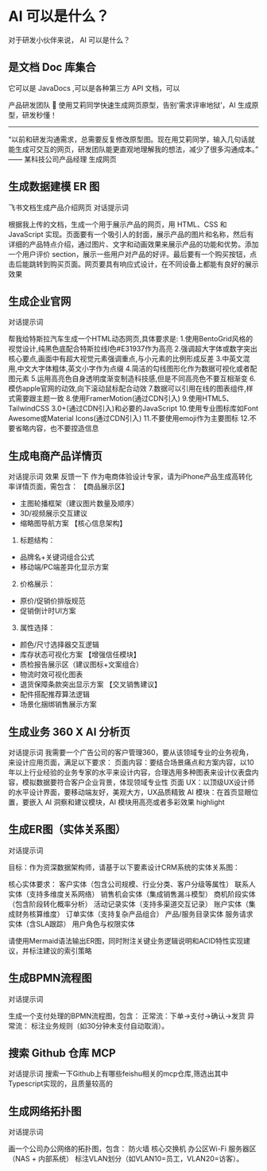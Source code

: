 # AI 可以是什么？ 

对于研发小伙伴来说， AI 可以是什么？

## 是文档 Doc 库集合

它可以是 JavaDocs ,可以是各种第三方 API 文档，可以

产品研发团队
🎉 使用艾莉同学快速生成网页原型，告别‘需求评审地狱’，AI 生成原型，研发秒懂！

---
“以前和研发沟通需求，总需要反复修改原型图。现在用艾莉同学，输入几句话就能生成可交互的网页，研发团队能更直观地理解我的想法，减少了很多沟通成本。”       —— 某科技公司产品经理
生成网页


## 生成数据建模 ER 图

飞书文档生成产品介绍网页
对话提示词

根据我上传的文档，生成一个用于展示产品的网页，用 HTML、CSS 和 JavaScript 实现。页面要有一个吸引人的封面，展示产品的图片和名称，然后有详细的产品特点介绍，通过图片、文字和动画效果来展示产品的功能和优势。添加一个用户评价 section，展示一些用户对产品的好评。最后要有一个购买按钮，点击后能跳转到购买页面。网页要具有响应式设计，在不同设备上都能有良好的展示效果


## 生成企业官网
对话提示词

帮我给特斯拉汽车生成一个HTML动态网页,具体要求是:
1.使用BentoGrid风格的视觉设计,纯黑色底配合特斯拉线I色#E31937作为高亮
2.强调超大字体或数字突出核心要点,画面中有超大视觉元素强调重点,与小元素的比例形成反差
3.中英文混用,中文大字体粗体,英文小字作为点缀
4.简洁的勾线图形化作为数据可视化或者配图元素
5.运用高亮色自身透明度渐变制造科技感,但是不同高亮色不要互相渐变
6.模仿apple官网的动效,向下滚动鼠标配合动效
7.数据可以引用在线的图表组件,样式需要跟主题一致
8.使用FramerMotion(通过CDN引入)
9.使用HTML5、TailwindCSS 3.0+(通过CDN引入)和必要的JavaScript
10.使用专业图标库如Font Awesome或Material Icons(通过CDN引入)
11.不要使用emoji作为主要图标
12.不要省略内容，也不要捏造信息


## 生成电商产品详情页
对话提示词
效果
反馈一下
作为电商体验设计专家，请为iPhone产品生成高转化率详情页面，需包含：
【商品展示区】
- 主图轮播框架（建议图片数量及顺序）
- 3D/视频展示交互建议
- 缩略图导航方案
【核心信息架构】
1. 标题结构：
- 品牌名+关键词组合公式
- 移动端/PC端差异化显示方案
2. 价格展示：
- 原价/促销价排版规范
- 促销倒计时UI方案
3. 属性选择：
- 颜色/尺寸选择器交互逻辑
- 库存状态可视化方案
【增强信任模块】
- 质检报告展示区（建议图标+文案组合）
- 物流时效可视化图表
- 退货保障条款突出显示方案
【交叉销售建议】
- 配件搭配推荐算法逻辑
- 场景化捆绑销售展示方案


## 生成业务 360 X AI 分析页
对话提示词
我需要一个广告公司的客户管理360，要从该领域专业的业务视角，来设计应用页面，满足以下要求：
页面内容：要结合场景痛点和方案内容，以10年以上行业经验的业务专家的水平来设计内容，合理选用多种图表来设计仪表盘内容，模拟数据要符合客户企业背景，体现领域专业性
页面 UX：以顶级UX设计师的水平设计界面，要移动端友好，美观大方，UX品质精致
AI 模块：在首页显眼位置，要嵌入 AI 洞察和建议模块，AI 模块用高亮或者多彩效果 highlight


## 生成ER图（实体关系图）
对话提示词

目标：作为资深数据架构师，请基于以下要素设计CRM系统的实体关系图：

核心实体要求：
客户实体（包含公司规模、行业分类、客户分级等属性）
联系人实体（支持多维度关系网络）
销售机会实体（集成销售漏斗模型）
商机阶段实体（包含阶段转化概率分析）
活动记录实体（支持多渠道交互记录）
账户实体（集成财务核算维度）
订单实体（支持复杂产品组合）
产品/服务目录实体
服务请求实体（含SLA跟踪）
用户角色与权限实体

请使用Mermaid语法输出ER图，同时附注关键业务逻辑说明和ACID特性实现建议，并标注建议的索引策略

## 生成BPMN流程图
对话提示词

生成一个支付处理的BPMN流程图，包含：
正常流：下单→支付→确认→发货
异常流：
标注业务规则（如30分钟未支付自动取消）。


## 搜索 Github 仓库  MCP
对话提示词
搜索一下Github上有哪些feishu相关的mcp仓库,筛选出其中Typescript实现的，且质量较高的

## 生成网络拓扑图
对话提示词

画一个公司办公网络的拓扑图，包含：
防火墙
核心交换机
办公区Wi-Fi
服务器区（NAS + 内部系统）
标注VLAN划分（如VLAN10=员工，VLAN20=访客）。

